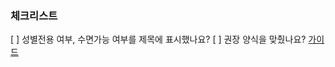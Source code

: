 ### 체크리스트

[ ] 성별전용 여부, 수면가능 여부를 제목에 표시했나요?
[ ] 권장 양식을 맞췄나요? [가이드](https://github.com/CodePsy-2001/awesome-sauna/blob/main/CONTRIBUTING.md)
